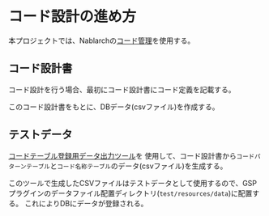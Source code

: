 # コード設計の進め方

本プロジェクトでは、Nablarchの[コード管理](https://nablarch.github.io/docs/5u21/doc/application_framework/application_framework/libraries/code.html)を使用する。

## コード設計書

コード設計を行う場合、最初にコード設計書にコード定義を記載する。

このコード設計書をもとに、DBデータ(csvファイル)を作成する。

## テストデータ

[コードテーブル登録用データ出力ツール](https://github.com/nablarch-development-standards/nablarch-development-standards-tools#%E7%99%BB%E9%8C%B2%E7%94%A8%E3%83%87%E3%83%BC%E3%82%BF%E4%BD%9C%E6%88%90)を
使用して、コード設計書から`コードパターンテーブル`と`コード名称テーブル`のデータ(csvファイル)を生成する。

このツールで生成したCSVファイルはテストデータとして使用するので、GSPプラグインのデータファイル配置ディレクトリ(`test/resources/data`)に配置する。
これによりDBにデータが登録される。
